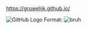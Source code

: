 https://gruwelijk.github.io/

![GitHub Logo](/images/logo.png)
Format: ![bruh](http://giphygifs.s3.amazonaws.com/media/11Bs01CTH1TWKY/giphy.gif)


